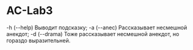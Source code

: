 # AC-Lab3

-h (--help) Выводит подсказку;
-a (--anec) Рассказывает несмешной анекдот;
-d (--drama) Тоже рассказывает несмешной анекдот, но гораздо выразительней.
